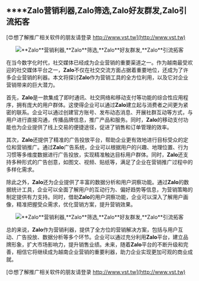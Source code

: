 ## ****Zalo**营销利器,**Zalo**筛选,**Zalo**好友群发,**Zalo**引流拓客**

[😍想了解推广相关软件的朋友请登录 http://www.vst.tw](http://www.vst.tw)

 <center><img src="https://vst.tw/MP4/tuiguang/png/5.png" alt="**Zalo**营销利器,**Zalo**筛选,**Zalo**好友群发,**Zalo**引流拓客"></center>

在当今数字化时代，社交媒体已经成为企业营销的重要渠道之一。作为越南最受欢迎的社交媒体平台之一，**Zalo**不仅在社交交流方面占据着重要地位，还成为了许多企业营销的利器。本文将探讨**Zalo**作为营销工具的全方位利用，以及它对企业营销带来的巨大潜力。

首先，**Zalo**是一款集成了即时通讯、社交网络和移动支付等功能的综合性应用程序，拥有庞大的用户群体。这使得企业可以通过**Zalo**建立起与消费者之间更为紧密的联系。企业可以通过创建官方账号、发布动态消息、开展社群互动等方式，与用户进行直接沟通，传播品牌信息，推广产品和服务。同时，**Zalo**的移动支付功能也为企业提供了线上交易的便捷途径，促进了销售和订单管理的效率。

其次，**Zalo**还提供了精准的广告投放平台，帮助企业更有效地进行目标受众的定位和营销推广。通过**Zalo**广告系统，企业可以根据用户的兴趣、地理位置、行为习惯等多维度数据进行广告投放，实现精准触达目标用户群体。同时，**Zalo**还支持多种形式的广告创意，如图文、视频、贴纸等，满足了企业在营销推广过程中的多样化需求。

除此之外，**Zalo**还为企业提供了丰富的数据分析和用户洞察功能。通过**Zalo**的数据统计工具，企业可以全面了解用户的互动行为、偏好趋势等信息，为营销策略的制定提供有力支持。同时，借助**Zalo**的用户洞察功能，企业可以深入了解用户画像，精准把握受众需求，优化营销方案，提升营销效果。

 <center><img src="https://vst.tw/MP4/tuiguang/png/8.png" alt="**Zalo**营销利器,**Zalo**筛选,**Zalo**好友群发,**Zalo**引流拓客"></center>

总的来说，**Zalo**作为营销利器，提供了全方位的营销解决方案，包括与用户互动、广告投放、数据分析等多个环节。企业可以通过充分利用**Zalo**平台，建立品牌形象，扩大市场影响力，提升销售业绩。未来，随着**Zalo**平台的不断升级和完善，相信它将继续成为越南企业营销的重要利器，助力企业实现更加可观的商业成就。

[😍想了解推广相关软件的朋友请登录 http://www.vst.tw](http://www.vst.tw)




